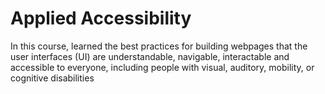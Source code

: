 # Applied Accessibility

In this course, learned the best practices for building webpages that the user interfaces (UI) are understandable, navigable, interactable and accessible to everyone, including people with visual, auditory, mobility, or cognitive disabilities
